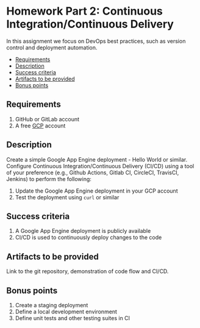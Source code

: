 # Homework Part 2: Continuous Integration/Continuous Delivery

In this assignment we focus on DevOps best practices, such as version control and deployment automation.

<!-- toc -->

- [Requirements](#requirements)
- [Description](#description)
- [Success criteria](#success-criteria)
- [Artifacts to be provided](#artifacts-to-be-provided)
- [Bonus points](#bonus-points)

<!-- tocstop -->

## Requirements

1. GitHub or GitLab account
1. A free [GCP](https://cloud.google.com/free) account

## Description

Create a simple Google App Engine deployment - Hello World or similar. Configure Continuous Integration/Continuous Delivery (CI/CD) using a tool of your preference (e.g., Github Actions, Gitlab CI, CircleCI, TravisCI, Jenkins) to perform the following:

1. Update the Google App Engine deployment in your GCP account
1. Test the deployment using `curl` or similar

## Success criteria

1. A Google App Engine deployment is publicly available
1. CI/CD is used to continuously deploy changes to the code

## Artifacts to be provided

Link to the git repository, demonstration of code flow and CI/CD.

## Bonus points

1. Create a staging deployment
1. Define a local development environment
1. Define unit tests and other testing suites in CI
